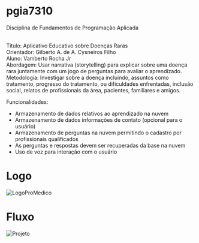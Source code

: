 # pgia7310

Disciplina de Fundamentos de Programação Aplicada<br><br>

Título: Aplicativo Educativo sobre Doenças Raras<br>
Orientador: Gilberto A. de A. Cysneiros Filho<br>
Aluno: Vamberto Rocha Jr <br>
Abordagem: Usar narrativa (​storytelling​) para explicar sobre uma doença rara juntamente com um jogo de perguntas para avaliar o aprendizado.<br>
Metodologia: Investigar sobre a doença incluindo, assuntos como tratamento, progresso do tratamento, ou dificuldades enfrentadas, inclusão social, relatos de profissionais da área, pacientes, familiares e amigos.<br>

Funcionalidades:<br>

- Armazenamento de dados relativos ao aprendizado na nuvem
- Armazenamento de dados informações de contato (opcional para o usuário)
- Armazenamento de perguntas na nuvem permitindo o cadastro por profissionais qualificados
- As perguntas e respostas devem ser recuperadas da base na nuvem
- Uso de voz para interação com o usuário


# Logo

![LogoProMedico](https://user-images.githubusercontent.com/17991183/114175205-1c677200-9910-11eb-90cd-3014503f755b.png)

# Fluxo

![Projeto](https://user-images.githubusercontent.com/17991183/114729647-8f108d00-9d16-11eb-9f63-4273eb8dc206.png)
